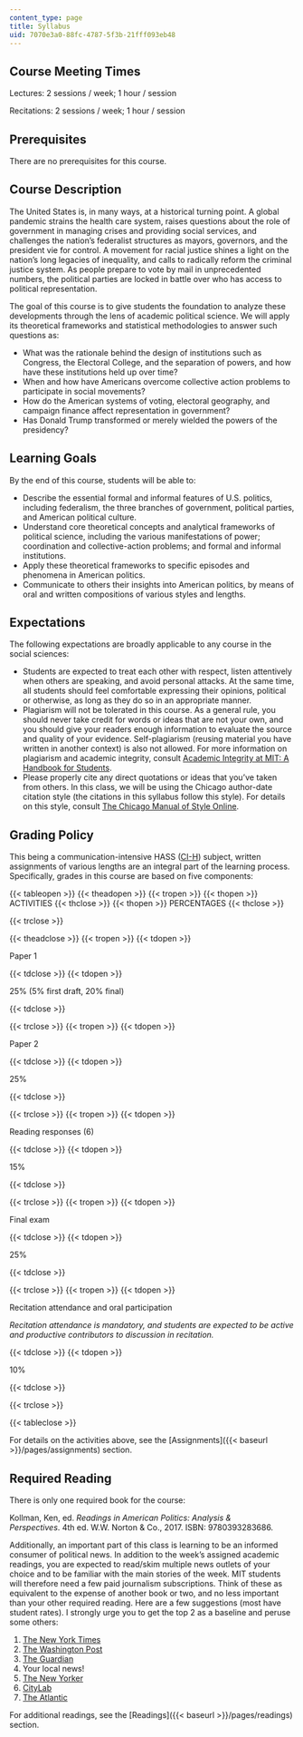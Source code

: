 ```yaml
---
content_type: page
title: Syllabus
uid: 7070e3a0-88fc-4787-5f3b-21fff093eb48
---
```


Course Meeting Times
--------------------

Lectures: 2 sessions / week; 1 hour / session

Recitations: 2 sessions / week; 1 hour / session

Prerequisites
-------------

There are no prerequisites for this course.

Course Description
------------------

The United States is, in many ways, at a historical turning point. A global pandemic strains the health care system, raises questions about the role of government in managing crises and providing social services, and challenges the nation’s federalist structures as mayors, governors, and the president vie for control. A movement for racial justice shines a light on the nation’s long legacies of inequality, and calls to radically reform the criminal justice system. As people prepare to vote by mail in unprecedented numbers, the political parties are locked in battle over who has access to political representation.

The goal of this course is to give students the foundation to analyze these developments through the lens of academic political science. We will apply its theoretical frameworks and statistical methodologies to answer such questions as:

*   What was the rationale behind the design of institutions such as Congress, the Electoral College, and the separation of powers, and how have these institutions held up over time?
*   When and how have Americans overcome collective action problems to participate in social movements?
*   How do the American systems of voting, electoral geography, and campaign finance affect representation in government?
*   Has Donald Trump transformed or merely wielded the powers of the presidency?

Learning Goals
--------------

By the end of this course, students will be able to:

*   Describe the essential formal and informal features of U.S. politics, including federalism, the three branches of government, political parties, and American political culture.
*   Understand core theoretical concepts and analytical frameworks of political science, including the various manifestations of power; coordination and collective-action problems; and formal and informal institutions.
*   Apply these theoretical frameworks to specific episodes and phenomena in American politics.
*   Communicate to others their insights into American politics, by means of oral and written compositions of various styles and lengths.

Expectations
------------

The following expectations are broadly applicable to any course in the social sciences:

*   Students are expected to treat each other with respect, listen attentively when others are speaking, and avoid personal attacks. At the same time, all students should feel comfortable expressing their opinions, political or otherwise, as long as they do so in an appropriate manner.
*   Plagiarism will not be tolerated in this course. As a general rule, you should never take credit for words or ideas that are not your own, and you should give your readers enough information to evaluate the source and quality of your evidence. Self-plagiarism (reusing material you have written in another context) is also not allowed. For more information on plagiarism and academic integrity, consult [Academic Integrity at MIT: A Handbook for Students](http://integrity.mit.edu/).
*   Please properly cite any direct quotations or ideas that you’ve taken from others. In this class, we will be using the Chicago author-date citation style (the citations in this syllabus follow this style). For details on this style, consult [The Chicago Manual of Style Online](https://www.chicagomanualofstyle.org/home.html).

Grading Policy
--------------

This being a communication-intensive HASS ([CI-H](https://registrar.mit.edu/registration-academics/academic-requirements/communication-requirement/ci-hhw-subjects)) subject, written assignments of various lengths are an integral part of the learning process. Specifically, grades in this course are based on five components:

{{< tableopen >}}
{{< theadopen >}}
{{< tropen >}}
{{< thopen >}}
ACTIVITIES
{{< thclose >}}
{{< thopen >}}
PERCENTAGES
{{< thclose >}}

{{< trclose >}}

{{< theadclose >}}
{{< tropen >}}
{{< tdopen >}}


Paper 1


{{< tdclose >}}
{{< tdopen >}}


25% (5% first draft, 20% final)


{{< tdclose >}}

{{< trclose >}}
{{< tropen >}}
{{< tdopen >}}


Paper 2


{{< tdclose >}}
{{< tdopen >}}


25%


{{< tdclose >}}

{{< trclose >}}
{{< tropen >}}
{{< tdopen >}}


Reading responses (6)


{{< tdclose >}}
{{< tdopen >}}


15%


{{< tdclose >}}

{{< trclose >}}
{{< tropen >}}
{{< tdopen >}}


Final exam


{{< tdclose >}}
{{< tdopen >}}


25%


{{< tdclose >}}

{{< trclose >}}
{{< tropen >}}
{{< tdopen >}}


Recitation attendance and oral participation

_Recitation attendance is mandatory, and students are expected to be active and productive contributors to discussion in recitation._


{{< tdclose >}}
{{< tdopen >}}


10%


{{< tdclose >}}

{{< trclose >}}

{{< tableclose >}}

For details on the activities above, see the [Assignments]({{< baseurl >}}/pages/assignments) section.

Required Reading
----------------

There is only one required book for the course:

Kollman, Ken, ed. _Readings in American Politics: Analysis & Perspectives_. 4th ed. W.W. Norton & Co., 2017. ISBN: ‎9780393283686.

Additionally, an important part of this class is learning to be an informed consumer of political news. In addition to the week’s assigned academic readings, you are expected to read/skim multiple news outlets of your choice and to be familiar with the main stories of the week. MIT students will therefore need a few paid journalism subscriptions. Think of these as equivalent to the expense of another book or two, and no less important than your other required reading. Here are a few suggestions (most have student rates). I strongly urge you to get the top 2 as a baseline and peruse some others:

1.  [The New York Times](https://www.nytimes.com/)
2.  [The Washington Post](https://www.washingtonpost.com/)
3.  [The Guardian](https://www.theguardian.com/us)
4.  Your local news!
5.  [The New Yorker](https://www.newyorker.com/)
6.  [CityLab](https://www.bloomberg.com/citylab)
7.  [The Atlantic](https://www.theatlantic.com/)

For additional readings, see the [Readings]({{< baseurl >}}/pages/readings) section.